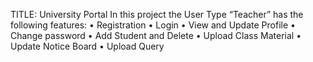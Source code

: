 TITLE: University Portal 
In this project the User Type “Teacher” has the following features:
• Registration
• Login
• View and Update Profile
• Change password
• Add Student and Delete
• Upload Class Material
• Update Notice Board
• Upload Query
